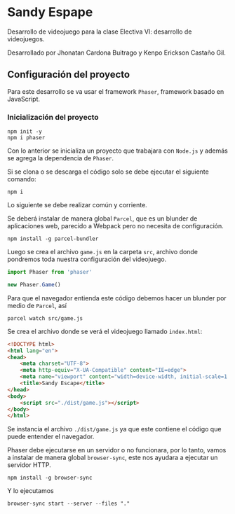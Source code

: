 # Sandy Espape

Desarrollo de videojuego para la clase Electiva VI: desarrollo de videojuegos.

Desarrollado por Jhonatan Cardona Buitrago y Kenpo Erickson Castaño Gil.

## Configuración del proyecto

Para este desarrollo se va usar el framework `Phaser`, framework basado en JavaScript.

### Inicialización del proyecto

```
npm init -y
npm i phaser
```

Con lo anterior se inicializa un proyecto que trabajara con `Node.js` y además se agrega la dependencia de `Phaser`.

Si se clona o se descarga el código solo se debe ejecutar el siguiente comando:

```
npm i
```

Lo siguiente se debe realizar común y corriente.

Se deberá instalar de manera global `Parcel`, que es un blunder de aplicaciones web, parecido a Webpack pero no necesita de configuración.

```
npm install -g parcel-bundler
```

Luego se crea el archivo `game.js` en la carpeta `src`, archivo donde pondremos toda nuestra configuración del videojuego.

```js
import Phaser from 'phaser'

new Phaser.Game()
```

Para que el navegador entienda este código debemos hacer un blunder por medio de `Parcel`, así

```
parcel watch src/game.js
```

Se crea el archivo donde se verá el videojuego llamado `index.html`:

```html
<!DOCTYPE html>
<html lang="en">
<head>
    <meta charset="UTF-8">
    <meta http-equiv="X-UA-Compatible" content="IE=edge">
    <meta name="viewport" content="width=device-width, initial-scale=1.0">
    <title>Sandy Escape</title>
</head>
<body>
    <script src="./dist/game.js"></script>
</body>
</html>
```

Se instancia el archivo `./dist/game.js` ya que este contiene el código que puede entender el navegador.

Phaser debe ejecutarse en un servidor o no funcionara, por lo tanto, vamos a instalar de manera global `browser-sync`, este nos ayudara a ejecutar un servidor HTTP.

```
npm install -g browser-sync
```

Y lo ejecutamos

```
browser-sync start --server --files "."
```
